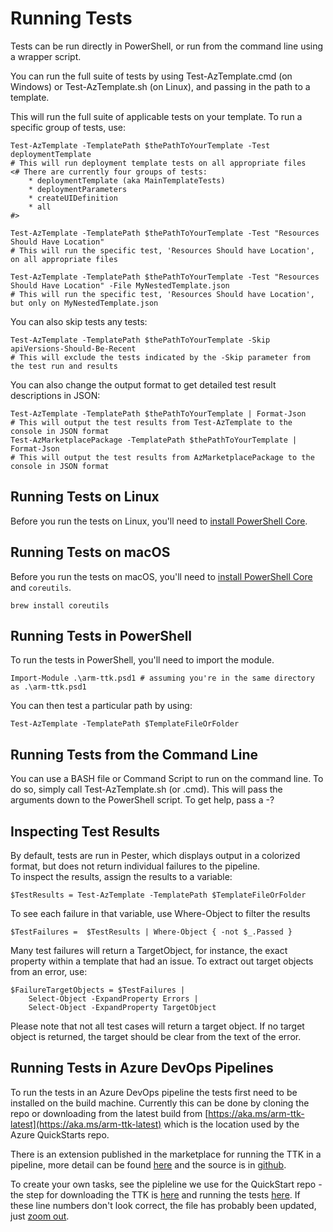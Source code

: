 ﻿# Running Tests

Tests can be run directly in PowerShell, or run from the command line using a wrapper script.

You can run the full suite of tests by using Test-AzTemplate.cmd (on Windows) or Test-AzTemplate.sh (on Linux), and passing in the path to a template.

This will run the full suite of applicable tests on your template.  To run a specific group of tests, use:

    Test-AzTemplate -TemplatePath $thePathToYourTemplate -Test deploymentTemplate 
    # This will run deployment template tests on all appropriate files
    <# There are currently four groups of tests:
        * deploymentTemplate (aka MainTemplateTests)
        * deploymentParameters
        * createUIDefinition
        * all
    #>
    
    Test-AzTemplate -TemplatePath $thePathToYourTemplate -Test "Resources Should Have Location" 
    # This will run the specific test, 'Resources Should have Location', on all appropriate files

    Test-AzTemplate -TemplatePath $thePathToYourTemplate -Test "Resources Should Have Location" -File MyNestedTemplate.json 
    # This will run the specific test, 'Resources Should have Location', but only on MyNestedTemplate.json        

You can also skip tests any tests:

    Test-AzTemplate -TemplatePath $thePathToYourTemplate -Skip apiVersions-Should-Be-Recent 
    # This will exclude the tests indicated by the -Skip parameter from the test run and results    

You can also change the output format to get detailed test result descriptions in JSON:

    Test-AzTemplate -TemplatePath $thePathToYourTemplate | Format-Json
    # This will output the test results from Test-AzTemplate to the console in JSON format
    Test-AzMarketplacePackage -TemplatePath $thePathToYourTemplate | Format-Json
    # This will output the test results from AzMarketplacePackage to the console in JSON format

## Running Tests on Linux

Before you run the tests on Linux, you'll need to [install PowerShell Core](https://docs.microsoft.com/en-us/powershell/scripting/install/installing-powershell-core-on-linux?view=powershell-6).

## Running Tests on macOS

Before you run the tests on macOS, you'll need to [install PowerShell Core](https://docs.microsoft.com/en-us/powershell/scripting/install/installing-powershell-core-on-macos?view=powershell-6) and `coreutils`.

```
brew install coreutils
```

## Running Tests in PowerShell

To run the tests in PowerShell, you'll need to import the module.

    Import-Module .\arm-ttk.psd1 # assuming you're in the same directory as .\arm-ttk.psd1

You can then test a particular path by using:

    Test-AzTemplate -TemplatePath $TemplateFileOrFolder

## Running Tests from the Command Line

You can use a BASH file or Command Script to run on the command line.  To do so, simply call Test-AzTemplate.sh (or .cmd).  This will pass the arguments down to the PowerShell script.  To get help, pass a -?

## Inspecting Test Results

By default, tests are run in Pester, which displays output in a colorized format, but does not return individual failures to the pipeline.  
To inspect the results, assign the results to a variable:

    $TestResults = Test-AzTemplate -TemplatePath $TemplateFileOrFolder

To see each failure in that variable, use Where-Object to filter the results

    $TestFailures =  $TestResults | Where-Object { -not $_.Passed }

Many test failures will return a TargetObject, for instance, the exact property within a template that had an issue.  To extract out target objects from an error, use:

    $FailureTargetObjects = $TestFailures |
        Select-Object -ExpandProperty Errors | 
        Select-Object -ExpandProperty TargetObject

Please note that not all test cases will return a target object.  If no target object is returned, the target should be clear from the text of the error.

## Running Tests in Azure DevOps Pipelines

To run the tests in an Azure DevOps pipeline the tests first need to be installed on the build machine.  Currently this can be done by cloning the repo or downloading from the latest build from [https://aka.ms/arm-ttk-latest](https://aka.ms/arm-ttk-latest) which is the location used by the Azure QuickStarts repo.

There is an extension published in the marketplace for running the TTK in a pipeline, more detail can be found [here](https://marketplace.visualstudio.com/items?itemName=Sam-Cogan.ARMTTKExtension) and the source is in [github](https://github.com/sam-cogan/arm-ttk-extension).

To create your own tasks, see the pipleline we use for the QuickStart repo - the step for downloading the TTK is [here](https://github.com/Azure/azure-quickstart-templates/blob/master/test/pipeline/pipeline.import.fork.json#L136-L160) and running the tests [here](https://github.com/Azure/azure-quickstart-templates/blob/master/test/pipeline/pipeline.import.fork.json#L286-L310).  If these line numbers don't look correct, the file has probably been updated, just [zoom out](https://github.com/Azure/azure-quickstart-templates/blob/master/test/pipeline/pipeline.import.fork.json).
